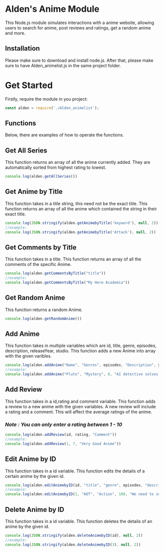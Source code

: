 # Alden's Anime  Module

This Node.js module simulates interactions with a anime website, allowing users to search for anime, post reviews and ratings, get a random anime and more.

## Installation

Please make sure to download and install node.js. After that, please make sure to have Alden_animelist.js in the same project folder. 



# Get Started

Firstly, require the module in you project:

```javascript
const alden = require('./Alden_animelist');
```


## Functions

Below, there are examples of how to operate the functions.

## Get All Series

This function returns an array of all the anime currently added.
They are automatically sorted from highest rating to lowest.

```javascript
console.log(alden.getAllSeries())
``` 

## Get Anime by Title 

This function takes in a title string, this need not be the exact title.
This function returns an array of all the anime which contained the string in their exact title.


```javascript
console.log(JSON.stringify(alden.getAnimebyTitle('keyword'), null, 2))
//example:
console.log(JSON.stringify(alden.getAnimebyTitle('Attack'), null, 2))
``` 

## Get Comments by Title 

This function takes in a title.
This function returns an array of all the comments of the specific Anime.


```javascript
console.log(alden.getCommentsByTitle("title"))
//example:
console.log(alden.getCommentsByTitle("My Hero Academia"))
``` 

## Get Random Anime 

This function returns a random Anime.

```javascript
console.log(alden.getRandomAnime())
``` 

## Add Anime 

This function takes in multiple variables which are id, title, genre, episodes, description, releaseYear, studio.
This function adds a new Anime into array with the given varibles.

```javascript
console.log(alden.addAnime("Name", "Genres", episodes, "Description", year, "Studio"))
//example:
console.log(alden.addAnime("Pluto", "Mystery", 8, "AI detective solves conspiracy", 2023, "Studio M2"))
``` 

## Add Review 

This function takes in a id,rating and comment variable.
This function adds a review to a new anime with the given variables.
A new review will include a rating and a comment.
This will affect the average ratings of the anime.

### **_Note : You can only enter a rating between 1 - 10_**
```javascript
console.log(alden.addReview(id, rating, "Comment"))
//example:
console.log(alden.addReview(1, 7, "Very Good Anime"))
``` 

## Edit Anime by ID

This function takes in a id variable.
This function edits the details of a certain anime by the given id. 

```javascript
console.log(alden.editAnimebyID(id, "title", "genre", episodes, "description", year, "studio"))
//example:
console.log(alden.editAnimebyID(1, "AOT", "Action", 100, "We need to survive against the titans behind the wall", 2013, "Kyoto Animation"))
``` 

## Delete Anime by ID

This function takes in a id variable.
This function deletes the details of an anime by the given id.

```javascript
console.log(JSON.stringify(alden.deleteAnimebyID(id), null, 2))
//example:
console.log(JSON.stringify(alden.deleteAnimebyID(3), null, 2))
``` 
